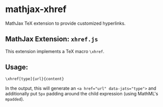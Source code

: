 # mathjax-xhref

MathJax TeX extension to provide customized hyperlinks.

## MathJax Extension: `xhref.js`

This extension implements a TeX macro `\xhref`.

## Usage:

    \xhref[type]{url}{content}

In the output, this will generate an `<a href="url" data-jats="type">` and additionally put `5px` padding around the child expression (using MathML's `mpadded`).
